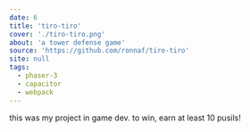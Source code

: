 ```yaml
---
date: 6
title: 'tiro-tiro'
cover: './tiro-tiro.png'
about: 'a tower defense game'
source: 'https://github.com/ronnaf/tiro-tiro'
site: null
tags:
  - phaser-3
  - capacitor
  - webpack
---
```


this was my project in game dev. to win, earn at least 10 pusils!
